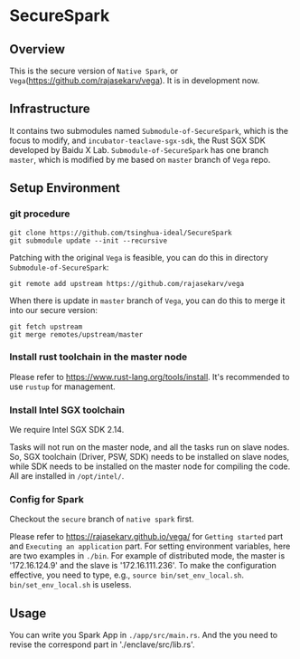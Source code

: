 SecureSpark
===

## Overview

This is the secure version of `Native Spark`, or `Vega`(https://github.com/rajasekarv/vega). It is in development now.

## Infrastructure

It contains two submodules named `Submodule-of-SecureSpark`, which is the focus to modify, and `incubator-teaclave-sgx-sdk`, the Rust SGX SDK developed by Baidu X Lab. `Submodule-of-SecureSpark` has one branch `master`, which is modified by me based on `master` branch of `Vega` repo.

## Setup Environment

### git procedure

```
git clone https://github.com/tsinghua-ideal/SecureSpark
git submodule update --init --recursive
```

Patching with the original `Vega` is feasible, you can do this in directory `Submodule-of-SecureSpark`:
```
git remote add upstream https://github.com/rajasekarv/vega
```
When there is update in `master` branch of `Vega`, you can do this to merge it into our secure version: 
```
git fetch upstream
git merge remotes/upstream/master
```

### Install rust toolchain in the master node

Please refer to https://www.rust-lang.org/tools/install. It's recommended to use `rustup` for management. 

### Install Intel SGX toolchain

We require Intel SGX SDK 2.14.

Tasks will not run on the master node, and all the tasks run on slave nodes. So, SGX toolchain (Driver, PSW, SDK) needs to be installed on slave nodes, while SDK needs to be installed on the master node for compiling the code. All are installed in `/opt/intel/`.

### Config for Spark

Checkout the `secure` branch of `native spark` first.

Please refer to https://rajasekarv.github.io/vega/ for `Getting started` part and `Executing an application` part. For setting environment variables, here are two examples in `./bin`. For example of distributed mode, the master is '172.16.124.9' and the slave is '172.16.111.236'. To make the configuration effective, you need to type, e.g., `source bin/set_env_local.sh`. `bin/set_env_local.sh` is useless.

## Usage

You can write you Spark App in `./app/src/main.rs`. And the you need to revise the correspond part in './enclave/src/lib.rs'.
